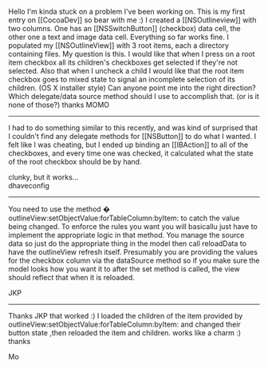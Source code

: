 Hello I'm kinda stuck on a problem I've been working on.  This is my first entry on [[CocoaDev]] so bear with me :)
I created a [[NSOutlineview]] with two columns.  One has an [[NSSwitchButton]] (checkbox) data cell, the other one a text and image data cell.
Everything so far works fine. 
I populated my [[NSOutlineView]] with 3 root items, each a directory containing files.
My question is this.  I would like that when I press on a root item checkbox all its children's checkboxes get selected if they're not selected.
Also that when I uncheck a child I would like that the root item checkbox goes to mixed state to signal an incomplete selection of its children. (OS X installer style)
Can anyone point me into the right direction?  Which delegate/data source method should I use to accomplish that. (or is it none of those?)
thanks
MOMO


----

I had to do something similar to this recently, and was kind of surprised that I couldn't find any delegate methods for [[NSButton]] to do what I wanted.
I felt like I was cheating, but I ended up binding an [[IBAction]] to all of the checkboxes, and every time one was checked, it calculated what the state of the root checkbox should be by hand.

clunky, but it works...  
dhaveconfig
 

----

You need to use the method �  outlineView:setObjectValue:forTableColumn:byItem:  to catch the value being changed.  To enforce the rules you want you will basicallu just have to implement the appropriate logic in that method.  You manage the source data so just do the appropriate thing in the model then call reloadData to have the outlineView refresh itself.  Presumably you are providing the values for the checkbox column via the dataSource method so if you make sure the model looks how you want it to after the set method is called, the view should reflect that when it is reloaded.

JKP

----

Thanks JKP that worked :) I loaded the children of the item provided by outlineView:setObjectValue:forTableColumn:byItem: and changed their button state ,then reloaded the item and children.  works like a charm :)
thanks

Mo